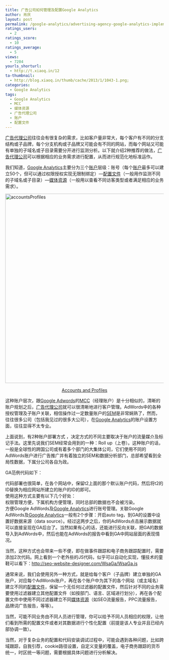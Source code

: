 ```yaml
---
title: 广告公司如何管理及配置Google Analytics
author: 肖庆
layout: post
permalink: /google-analytics/advertising-agency-google-analytics-implementation/
ratings_users:
  - 2
ratings_score:
  - 10
ratings_average:
  - 5
views:
  - 7204
yourls_shorturl:
  - http://t.xiaoq.in/12
ta-thumbnail:
  - http://blog.xiaoq.in/thumb/cache/2013/1/1043-1.png;
categories:
  - Google Analytics
tags:
  - Google Analytics
  - MCC
  - 媒体资源
  - 广告代理公司
  - 账户
  - 配置文件
---
```

<span class='wp_keywordlink_affiliate'><a href="http://blog.xiaoq.in/tag/%e5%b9%bf%e5%91%8a%e4%bb%a3%e7%90%86%e5%85%ac%e5%8f%b8/" title="查看广告代理公司中的全部文章" target="_blank">广告代理公司</a></span>往往会有很复杂的需求，比如客户量非常大，每个客户有不同的分支结构或子品牌，每个分支机构或子品牌又可能会有不同的网站，而每个网站又可能有单独的子域名或子目录需要分开进行监测分析。以下就介绍2种推荐的做法，<span class='wp_keywordlink_affiliate'><a href="http://blog.xiaoq.in/tag/%e5%b9%bf%e5%91%8a%e4%bb%a3%e7%90%86%e5%85%ac%e5%8f%b8/" title="查看广告代理公司中的全部文章" target="_blank">广告代理公司</a></span>可以根据相应的业务需求进行配置，从而进行规范化地标准运作。

我们知道，<span class='wp_keywordlink'><a href="http://blog.xiaoq.in/google-analytics/" title="Google Analytics" target="_blank">Google Analytics</a></span>主要分为三个<span class='wp_keywordlink_affiliate'><a href="http://blog.xiaoq.in/tag/%e8%b4%a6%e6%88%b7/" title="查看账户中的全部文章" target="_blank">账户</a></span>层级：账号（每个<span class='wp_keywordlink_affiliate'><a href="http://blog.xiaoq.in/tag/%e8%b4%a6%e6%88%b7/" title="查看账户中的全部文章" target="_blank">账户</a></span>最多可以建立50个，但可以通过权限授权实现无限制绑定）&#8212;<span class='wp_keywordlink_affiliate'><a href="http://blog.xiaoq.in/tag/%e9%85%8d%e7%bd%ae%e6%96%87%e4%bb%b6/" title="查看配置文件中的全部文章" target="_blank">配置文件</a></span>（一般用作监测不同的子域名或子目录）&#8212;<span class='wp_keywordlink_affiliate'><a href="http://blog.xiaoq.in/tag/%e5%aa%92%e4%bd%93%e8%b5%84%e6%ba%90/" title="查看媒体资源中的全部文章" target="_blank">媒体资源</a></span>（一般用以查看不同访客类型或者满足相应的业务需求）。

<img class="alignnone  wp-image-1044" alt="accountsProfiles" src="http://blog.xiaoq.in/cdn/2013/01/accountsProfiles.png" width="600" />

<p style="text-align: center;">
  <a title="Accounts and Profiles" href="https://developers.google.com/analytics/resources/concepts/gaConceptsAccounts" target="_blank">Accounts and Profiles</a>
</p>

这种账户层次，跟<span class='wp_keywordlink'><a href="http://blog.xiaoq.in/google-adwords/" title="Google Adwords" target="_blank">Google Adwords</a></span>的<span class='wp_keywordlink_affiliate'><a href="http://blog.xiaoq.in/tag/mcc/" title="查看MCC中的全部文章" target="_blank">MCC</a></span>（经理账户）是十分相似的，清晰的账户规划之后，<span class='wp_keywordlink_affiliate'><a href="http://blog.xiaoq.in/tag/%e5%b9%bf%e5%91%8a%e4%bb%a3%e7%90%86%e5%85%ac%e5%8f%b8/" title="查看广告代理公司中的全部文章" target="_blank">广告代理公司</a></span>就可以很清晰地进行客户管理。AdWords中的各种授权管理及子账户关联，相信操作过一定数量账户的<span class='wp_keywordlink'><a href="http://blog.xiaoq.in/sem/" title="SEM搜索引擎营销" target="_blank">SEM</a></span>是非常娴熟了，然而，往往很多公司（包括我见过的很多大公司），在<span class='wp_keywordlink_affiliate'><a href="http://blog.xiaoq.in/tag/google-analytics/" title="查看Google Analytics中的全部文章" target="_blank">Google Analytics</a></span>的账户设置方面，往往显得不太专业。

上面说到，有2种账户部署方式 ，决定方式的不同主要取决于账户的流量媒介及标记手法。这里先说我们SEM经常会用到的一种：Roll up（上卷）。这种账户的话，一般是全球性的跨国公司或有着多个部门的大集体公司，它们使用不同的AdWords账户进行广告推广并有着独立的SEM和数据分析部门，总部希望看到全局性数据，下属分公司各自为政。

GA范例代码如下：

<script type=&#8217;text/javascript&#8217;>  
var \_gaq = \_gaq || [];  
\_gaq.push(['\_setAccount', 'UA-28069997-1']);  
\_gaq.push(['\_trackPageview']);  
**\_gaq.push(['t2\_setAccount', 'UA-28069998-1']);**  
** \_gaq.push(['t2\_trackPageview']);**  
(function() {  
var ga = document.createElement(&#8216;script&#8217;); ga.type = &#8216;text/javascript&#8217;; ga.async = true;  
ga.src = (&#8216;https:&#8217; == document.location.protocol ? &#8216;https://ssl&#8217; : &#8216;http://www&#8217;) + &#8216;.google-analytics.com/ga.js&#8217;;  
var s = document.getElementsByTagName(&#8216;script&#8217;)[0]; s.parentNode.insertBefore(ga, s);  
})();  
</script>

代码部署也很简单，在各个网站中，保留t2上面的那个默认账户代码，然后将t2的ID替换为相应网站所建立的账户的ID的即可。  
使用这种方式主要有以下几个好处：  
权限管理方便，下属机构方便管理，同时总部的数据也不会被污染。  
方便Google AdWords及<span class='wp_keywordlink_affiliate'><a href="http://blog.xiaoq.in/tag/google-analytics/" title="查看Google Analytics中的全部文章" target="_blank">Google Analytics</a></span>进行账号管理。关联Google AdWords及<span class='wp_keywordlink_affiliate'><a href="http://blog.xiaoq.in/tag/google-analytics/" title="查看Google Analytics中的全部文章" target="_blank">Google Analytics</a></span>一般有2个步骤：开启auto tag，到GA的设置中设置好数据来源（data source）。经过这两步之后，你的AdWords点击展示数据就可以直接呈现在GA后台了。当然如果有心的话，还能进行反向关联，把GA的数据导入到AdWords中，然后也能在AdWords的报告中看到GA中网站层面的表现情况。

当然，这种方式也会带来一些不便，即在做事件跟踪和电子商务跟踪配置时，需要添加2次代码。网上看到一个老外些的JS代码，似乎可以自动化实现，懂技术的童鞋可以看下：http://seo-website-designer.com/WsaGa/WsaGa.js

通常来说，我们会使用另外一种方式，就是给每个客户（子品牌）建立单独的GA账户，对应每个AdWords账户，再在各个账户中为其下的各个网站（或主域名）建立不同的<span class='wp_keywordlink_affiliate'><a href="http://blog.xiaoq.in/tag/%e9%85%8d%e7%bd%ae%e6%96%87%e4%bb%b6/" title="查看配置文件中的全部文章" target="_blank">配置文件</a></span>，保留一个无任何过滤器的配置文件，然后针对不同的业务需要使用过滤器建立其他配置文件（如按部门、语言、区域进行划分），再在各个配置文件中使用不同过滤器建立不同<span class='wp_keywordlink_affiliate'><a href="http://blog.xiaoq.in/tag/%e5%aa%92%e4%bd%93%e8%b5%84%e6%ba%90/" title="查看媒体资源中的全部文章" target="_blank">媒体资源</a></span>（如SEO流量报告，PPC流量报告，品牌词广告报告，等等）。

当然，可能不同业务由不同人员进行管理，你可以给予不同人员相应的权限，让他们看到所需的配置文件或者对其数据进行个性化配置（前提是该人专业并且已经内部协调一致）。

当然，对于复杂业务的配置和代码安装调试过程中，可能会遇到各种问题，比如跨域跟踪，自我引荐，cookie路径设置，自定义变量的覆盖，电子商务跟踪的货币统一，时区统一等问题，需要根据具体问题进行分析解决。